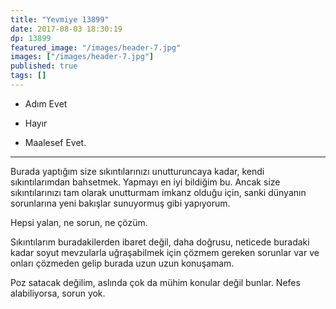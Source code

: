 ```yaml
---
title: "Yevmiye 13899"
date: 2017-08-03 18:30:19
dp: 13899
featured_image: "/images/header-7.jpg"
images: ["/images/header-7.jpg"]
published: true
tags: []
---
```






- Adım Evet
+ Hayır
- Maalesef Evet.

------

Burada yaptığım size sıkıntılarınızı unutturuncaya kadar, kendi sıkıntılarımdan
bahsetmek. Yapmayı en iyi bildiğim bu. Ancak size sıkıntılarınızı tam olarak
unutturmam imkanz olduğu için, sanki dünyanın sorunlarına yeni bakışlar
sunuyormuş gibi yapıyorum. 

Hepsi yalan, ne sorun, ne çözüm. 

Sıkıntılarım buradakilerden ibaret değil, daha doğrusu, neticede buradaki kadar
soyut mevzularla uğraşabilmek için çözmem gereken sorunlar var ve onları
çözmeden gelip burada uzun uzun konuşamam. 

Poz satacak değilim, aslında çok da mühim konular değil bunlar. Nefes
alabiliyorsa, sorun yok. 


